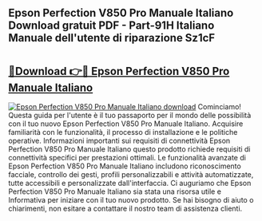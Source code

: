## Epson Perfection V850 Pro Manuale Italiano Download gratuit PDF - Part-91H Italiano Manuale dell'utente di riparazione Sz1cF

# <h2><a href="http://dfbpry.blite.top/?on=Epson+Perfection+V850+Pro+Manuale+Italiano">🔗Download 👉🔴 Epson Perfection V850 Pro Manuale Italiano</a></h2>

[![Epson Perfection V850 Pro Manuale Italiano download](https://i.imgur.com/lujVjoI.png)](http://dfbpry.blite.top/?on=Epson+Perfection+V850+Pro+Manuale+Italiano)
Cominciamo! Questa guida per l'utente è il tuo passaporto per il mondo delle possibilità con il tuo nuovo Epson Perfection V850 Pro Manuale Italiano. Acquisire familiarità con le funzionalità, il processo di installazione e le politiche operative. Informazioni importanti sui requisiti di connettività Epson Perfection V850 Pro Manuale Italiano questo prodotto richiede requisiti di connettività specifici per prestazioni ottimali. Le funzionalità avanzate di Epson Perfection V850 Pro Manuale Italiano includono riconoscimento facciale, controllo dei gesti, profili personalizzabili e attività automatizzate, tutte accessibili e personalizzate dall'interfaccia. Ci auguriamo che Epson Perfection V850 Pro Manuale Italiano sia stata una risorsa utile e Informativa per iniziare con il tuo nuovo prodotto. Se hai bisogno di aiuto o chiarimenti, non esitare a contattare il nostro team di assistenza clienti.
